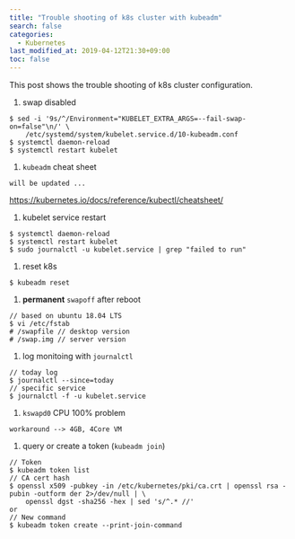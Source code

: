 ```yaml
---
title: "Trouble shooting of k8s cluster with kubeadm"
search: false
categories:
  - Kubernetes
last_modified_at: 2019-04-12T21:30+09:00
toc: false
---
```


This post shows the trouble shooting of k8s cluster configuration.  
  

1. swap disabled
```console
$ sed -i '9s/^/Environment="KUBELET_EXTRA_ARGS=--fail-swap-on=false"\n/' \
    /etc/systemd/system/kubelet.service.d/10-kubeadm.conf
$ systemctl daemon-reload
$ systemctl restart kubelet
```
1. `kubeadm` cheat sheet  
```console
will be updated ...
```
https://kubernetes.io/docs/reference/kubectl/cheatsheet/
1. kubelet service restart
```console
$ systemctl daemon-reload
$ systemctl restart kubelet
$ sudo journalctl -u kubelet.service | grep "failed to run"
```
1. reset k8s
```console
$ kubeadm reset
```
1. **permanent** `swapoff` after reboot
```console
// based on ubuntu 18.04 LTS
$ vi /etc/fstab
# /swapfile // desktop version
# /swap.img // server version
```
1. log monitoing with `journalctl`
```console
// today log
$ journalctl --since=today  
// specific service
$ journalctl -f -u kubelet.service
```
1. `kswapd0` CPU 100% problem
```console
workaround --> 4GB, 4Core VM
```  
1. query or create a token (`kubeadm join`)
```console
// Token
$ kubeadm token list
// CA cert hash
$ openssl x509 -pubkey -in /etc/kubernetes/pki/ca.crt | openssl rsa -pubin -outform der 2>/dev/null | \
    openssl dgst -sha256 -hex | sed 's/^.* //'
or
// New command
$ kubeadm token create --print-join-command
```
